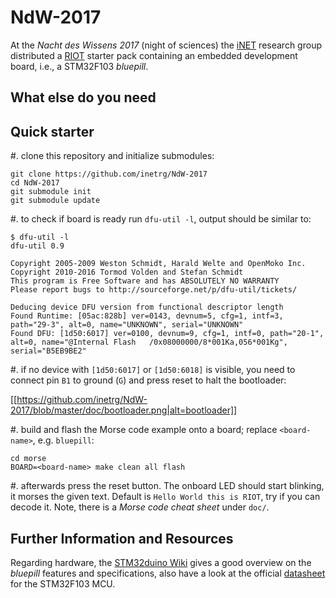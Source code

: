 # NdW-2017

At the *Nacht des Wissens 2017* (night of sciences) the [iNET](https://www.inet.haw-hamburg.de)
research group distributed a [RIOT](https://riot-os.org) starter pack containing
an embedded development board, i.e., a STM32F103 *bluepill*.

## What else do you need

## Quick starter

#. clone this repository and initialize submodules:

```
git clone https://github.com/inetrg/NdW-2017
cd NdW-2017
git submodule init
git submodule update
```

#. to check if board is ready run `dfu-util -l`, output should be similar to:

```
$ dfu-util -l
dfu-util 0.9

Copyright 2005-2009 Weston Schmidt, Harald Welte and OpenMoko Inc.
Copyright 2010-2016 Tormod Volden and Stefan Schmidt
This program is Free Software and has ABSOLUTELY NO WARRANTY
Please report bugs to http://sourceforge.net/p/dfu-util/tickets/

Deducing device DFU version from functional descriptor length
Found Runtime: [05ac:828b] ver=0143, devnum=5, cfg=1, intf=3, path="29-3", alt=0, name="UNKNOWN", serial="UNKNOWN"
Found DFU: [1d50:6017] ver=0100, devnum=9, cfg=1, intf=0, path="20-1", alt=0, name="@Internal Flash   /0x08000000/8*001Ka,056*001Kg", serial="B5EB9BE2"
```
#. if no device with `[1d50:6017]` or `[1d50:6018]` is visible, you need to
connect pin `B1` to ground (`G`) and press reset to halt the bootloader:

[[https://github.com/inetrg/NdW-2017/blob/master/doc/bootloader.png|alt=bootloader]]

#. build and flash the Morse code example onto a board; replace `<board-name>`,
e.g. `bluepill`:

```
cd morse
BOARD=<board-name> make clean all flash
```

#. afterwards press the reset button. The onboard LED should start blinking,
it morses the given text. Default is `Hello World this is RIOT`, try if you
can decode it. Note, there is a *Morse code cheat sheet* under `doc/`.

## Further Information and Resources

Regarding hardware, the [STM32duino Wiki](http://wiki.stm32duino.com/index.php?title=Blue_Pill)
gives a good overview on the *bluepill* features and specifications, also have a
look at the official [datasheet](http://www.st.com/resource/en/datasheet/stm32f103c8.pdf)
for the STM32F103 MCU.
